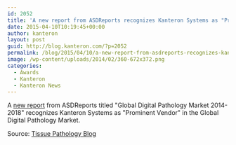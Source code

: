 ```yaml
---
id: 2052
title: 'A new report from ASDReports recognizes Kanteron Systems as "Prominent Vendor" in the Global Digital Pathology Market'
date: 2015-04-10T10:19:45+00:00
author: kanteron
layout: post
guid: http://blog.kanteron.com/?p=2052
permalink: /blog/2015/04/10/a-new-report-from-asdreports-recognizes-kanteron-systems-as-prominent-vendor-in-the-global-digital-pathology-market/
image: /wp-content/uploads/2014/02/360-672x372.png
categories:
  - Awards
  - Kanteron
  - Kanteron News
---
```

A <a title="https://www.asdreports.com/news-5957/key-players-global-digital-pathology-market-20142018" href="https://www.asdreports.com/news-5957/key-players-global-digital-pathology-market-20142018" target="_blank">new report</a> from ASDReports titled "Global Digital Pathology Market 2014-2018" recognizes Kanteron Systems as "Prominent Vendor" in the Global Digital Pathology Market.

Source: <a title="http://tissuepathology.com/2015/04/08/the-key-players-in-the-global-digital-pathology-market-2014-2018/#axzz3WtbNTQUQ" href="http://tissuepathology.com/2015/04/08/the-key-players-in-the-global-digital-pathology-market-2014-2018/#axzz3WtbNTQUQ" target="_blank">Tissue Pathology Blog</a>
